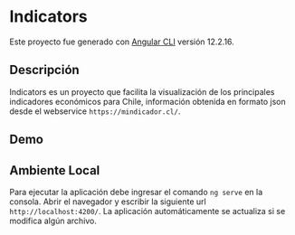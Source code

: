 # Indicators

Este proyecto fue generado con [Angular CLI](https://github.com/angular/angular-cli) versión 12.2.16.

## Descripción

Indicators es un proyecto que facilita la visualización de los principales indicadores económicos para Chile, información obtenida en formato json desde el webservice `https://mindicador.cl/`.

## Demo



## Ambiente Local

Para ejecutar la aplicación debe ingresar el comando `ng serve` en la consola. Abrir el navegador y escribir la siguiente url `http://localhost:4200/`. La aplicación automáticamente se actualiza si se modifica algún archivo.

